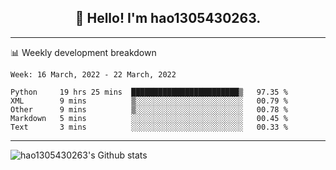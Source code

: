 <h2 align="center">👋 Hello! I'm hao1305430263.</h2>


---- 
📊 Weekly development breakdown

<!--START_SECTION:waka-->
```text
Week: 16 March, 2022 - 22 March, 2022

Python     19 hrs 25 mins  ████████████████████████▒   97.35 % 
XML        9 mins          ▒░░░░░░░░░░░░░░░░░░░░░░░░   00.79 % 
Other      9 mins          ▒░░░░░░░░░░░░░░░░░░░░░░░░   00.78 % 
Markdown   5 mins          ░░░░░░░░░░░░░░░░░░░░░░░░░   00.45 % 
Text       3 mins          ░░░░░░░░░░░░░░░░░░░░░░░░░   00.33 % 
```
<!--END_SECTION:waka-->
----
![hao1305430263's Github stats](https://github-readme-stats.vercel.app/api?username=hao1305430263&show_icons=true)


<!--
**hao1305430263/hao1305430263** is a ✨ _special_ ✨ repository because its `README.md` (this file) appears on your GitHub profile.

Here are some ideas to get you started:

- 🔭 I’m currently working on ...
- 🌱 I’m currently learning ...
- 👯 I’m looking to collaborate on ...
- 🤔 I’m looking for help with ...
- 💬 Ask me about ...
- 📫 How to reach me: ...
- 😄 Pronouns: ...
- ⚡ Fun fact: ...
-->
